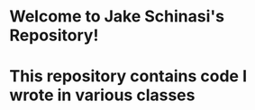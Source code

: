 # Welcome to Jake Schinasi's Repository!
# This repository contains code I wrote in various classes
